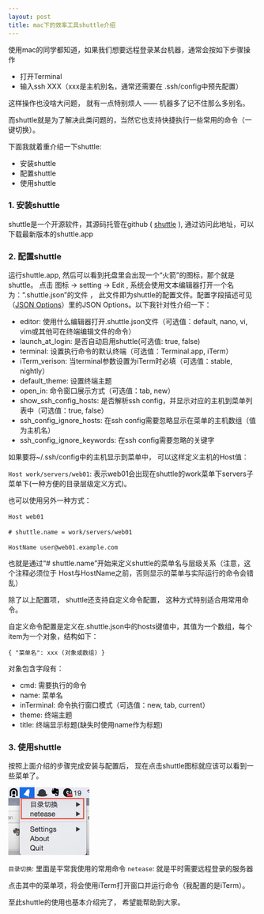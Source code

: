 ```yaml
---
layout: post
title: mac下的效率工具shuttle介绍
---
```



使用mac的同学都知道，如果我们想要远程登录某台机器，通常会按如下步骤操作

- 打开Terminal
- 输入ssh XXX（xxx是主机别名，通常还需要在 .ssh/config中预先配置）

这样操作也没啥大问题， 就有一点特别烦人 —— 机器多了记不住那么多别名。

而shuttle就是为了解决此类问题的，当然它也支持快捷执行一些常用的命令（一键切换）。

下面我就着重介绍一下shuttle:

* 安装shuttle
* 配置shuttle
* 使用shuttle

### 1. 安装shuttle

shuttle是一个开源软件，其源码托管在github ( [shuttle](https://github.com/fitztrev/shuttle) ), 通过访问此地址，可以下载最新版本的shuttle.app

### 2. 配置shuttle

运行shuttle.app, 然后可以看到托盘里会出现一个“火箭”的图标，那个就是shuttle。 点击 图标 -> setting -> Edit , 系统会使用文本编辑器打开一个名为：“.shuttle.json”的文件 ， 此文件即为shuttle的配置文件。配置字段描述可见 （[JSON Options](https://github.com/fitztrev/shuttle)）里的JSON Options。以下我针对性介绍一下：

* editor: 使用什么编辑器打开.shuttle.json文件（可选值：default, nano, vi, vim或其他可在终端编辑文件的命令）
* launch_at_login: 是否自动启用shuttle(可选值: true, false)
* terminal: 设置执行命令的默认终端（可选值：Terminal.app, iTerm）
* iTerm_verison: 当terminal参数设置为iTerm时必填（可选值：stable, nightly）
* default_theme: 设置终端主题
* open_in: 命令窗口展示方式（可选值：tab, new）
* show_ssh_config_hosts: 是否解析ssh config，并显示对应的主机到菜单列表中（可选值：true, false）
* ssh_config_ignore_hosts: 在ssh config需要忽略显示在菜单的主机数组（值为主机名）
* ssh_config_ignore_keywords: 在ssh config需要忽略的关键字
 
如果要将~/.ssh/config中的主机显示到菜单中， 可以这样定义主机的Host值：

`Host work/servers/web01`: 表示web01会出现在shuttle的work菜单下servers子菜单下(一种方便的目录层级定义方式)。

也可以使用另外一种方式：

`Host web01`

`# shuttle.name = work/servers/web01`

`HostName user@web01.example.com`

也就是通过“# shuttle.name”开始来定义shuttle的菜单名与层级关系（注意，这个注释必须位于 Host与HostName之前，否则显示的菜单与实际运行的命令会错乱）

除了以上配置项， shuttle还支持自定义命令配置， 这种方式特别适合用常用命令。

自定义命令配置是定义在.shuttle.json中的hosts键值中，其值为一个数组，每个item为一个对象，结构如下：

`{
	"菜单名": xxx (对象或数组)
}`

对象包含字段有：

* cmd: 需要执行的命令
* name: 菜单名
* inTerminal: 命令执行窗口模式（可选值：new, tab, current）
* theme: 终端主题
* title: 终端显示标题(缺失时使用name作为标题)

### 3. 使用shuttle

按照上面介绍的步骤完成安装与配置后， 现在点击shuttle图标就应该可以看到一些菜单了。

![shuttle dropmenu](../static/img/20160406/shuttle-dropmenu.jpg)

`目录切换`: 里面是平常我使用的常用命令
`netease`: 就是平时需要远程登录的服务器

点击其中的菜单项，将会使用iTerm打开窗口并运行命令（我配置的是iTerm）。

至此shuttle的使用也基本介绍完了， 希望能帮助到大家。

